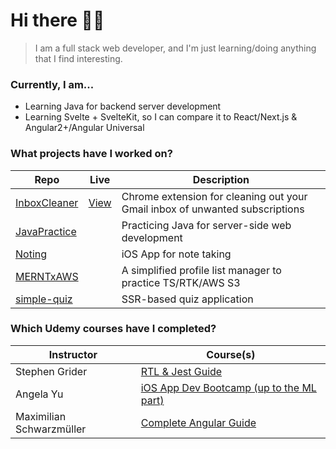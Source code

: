 # Hi there 👋🫨

> I am a full stack web developer, and I'm just learning/doing anything that I find interesting.

### Currently, I am...
- Learning Java for backend server development
- Learning Svelte + SvelteKit, so I can compare it to React/Next.js & Angular2+/Angular Universal

### What projects have I worked on?
| Repo | Live | Description |
| --- | --- | --- |
| [InboxCleaner](https://github.com/ehuang47/InboxCleaner) | [View](https://chrome.google.com/webstore/detail/inboxcleaner/nkdkdllibjgnhcmlkgnmbngmomdkclgj?hl=en) | Chrome extension for cleaning out your Gmail inbox of unwanted subscriptions |
| [JavaPractice](https://github.com/ehuang47/JavaPractice) | | Practicing Java for server-side web development |
| [Noting](https://github.com/ehuang47/Noting) | | iOS App for note taking |
| [MERNTxAWS](https://github.com/ehuang47/MERNTxAWS) | | A simplified profile list manager to practice TS/RTK/AWS S3 | 
| [simple-quiz](https://github.com/ehuang47/simple-quiz) | | SSR-based quiz application |

### Which Udemy courses have I completed?
| Instructor | Course(s) |
| ---| ---|
| Stephen Grider | [RTL & Jest Guide](https://www.udemy.com/course/react-testing-library-and-jest/) |
| Angela Yu | [iOS App Dev Bootcamp (up to the ML part)](https://www.udemy.com/course/ios-13-app-development-bootcamp/) |
| Maximilian Schwarzmüller | [Complete Angular Guide](https://www.udemy.com/course/the-complete-guide-to-angular-2/) |

<!--
i'm going to pin any current projects, and link the other repos in a table, generally describing what they're for (a ___ app, trying to learn this tech stack)

**ehuang47/ehuang47** is a ✨ _special_ ✨ repository because its `README.md` (this file) appears on your GitHub profile.

Here are some ideas to get you started:

- 🔭 I’m currently working on ...
- 🌱 I’m currently learning ...
- 👯 I’m looking to collaborate on ...
- 🤔 I’m looking for help with ...
- 💬 Ask me about ...
- 📫 How to reach me: ...
- 😄 Pronouns: ...
- ⚡ Fun fact: ...

- Tools that I've used/ my skillset
- frontend, backend, other
-->
